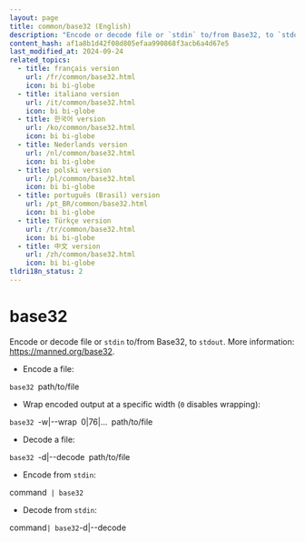 ```yaml
---
layout: page
title: common/base32 (English)
description: "Encode or decode file or `stdin` to/from Base32, to `stdout`."
content_hash: af1a8b1d42f08d805efaa990868f3acb6a4d67e5
last_modified_at: 2024-09-24
related_topics:
  - title: français version
    url: /fr/common/base32.html
    icon: bi bi-globe
  - title: italiano version
    url: /it/common/base32.html
    icon: bi bi-globe
  - title: 한국어 version
    url: /ko/common/base32.html
    icon: bi bi-globe
  - title: Nederlands version
    url: /nl/common/base32.html
    icon: bi bi-globe
  - title: polski version
    url: /pl/common/base32.html
    icon: bi bi-globe
  - title: português (Brasil) version
    url: /pt_BR/common/base32.html
    icon: bi bi-globe
  - title: Türkçe version
    url: /tr/common/base32.html
    icon: bi bi-globe
  - title: 中文 version
    url: /zh/common/base32.html
    icon: bi bi-globe
tldri18n_status: 2
---
```

# base32

Encode or decode file or `stdin` to/from Base32, to `stdout`.
More information: <https://manned.org/base32>.

- Encode a file:

`base32 `<span class="tldr-var badge badge-pill bg-dark-lm bg-white-dm text-white-lm text-dark-dm font-weight-bold">path/to/file</span>

- Wrap encoded output at a specific width (`0` disables wrapping):

`base32 `<span class="tldr-var badge badge-pill bg-dark-lm bg-white-dm text-white-lm text-dark-dm font-weight-bold">-w|--wrap</span>` `<span class="tldr-var badge badge-pill bg-dark-lm bg-white-dm text-white-lm text-dark-dm font-weight-bold">0|76|...</span>` `<span class="tldr-var badge badge-pill bg-dark-lm bg-white-dm text-white-lm text-dark-dm font-weight-bold">path/to/file</span>

- Decode a file:

`base32 `<span class="tldr-var badge badge-pill bg-dark-lm bg-white-dm text-white-lm text-dark-dm font-weight-bold">-d|--decode</span>` `<span class="tldr-var badge badge-pill bg-dark-lm bg-white-dm text-white-lm text-dark-dm font-weight-bold">path/to/file</span>

- Encode from `stdin`:

<span class="tldr-var badge badge-pill bg-dark-lm bg-white-dm text-white-lm text-dark-dm font-weight-bold">command</span>` | base32`

- Decode from `stdin`:

<span class="tldr-var badge badge-pill bg-dark-lm bg-white-dm text-white-lm text-dark-dm font-weight-bold">command</span>` | base32 `<span class="tldr-var badge badge-pill bg-dark-lm bg-white-dm text-white-lm text-dark-dm font-weight-bold">-d|--decode</span>
